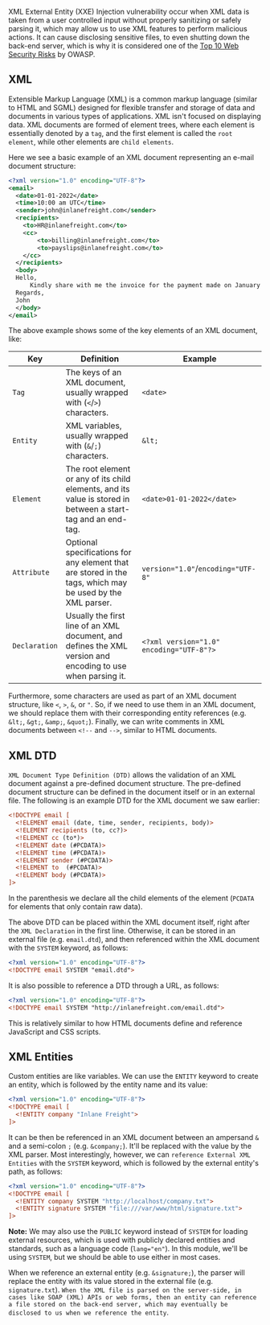XML External Entity (XXE) Injection vulnerability occur when XML data is taken from a user controlled input without properly sanitizing or safely parsing it, which may allow us to use XML features to perform malicious actions. It can cause disclosing sensitive files, to even shutting down the back-end server, which is why it is considered one of the [Top 10 Web Security Risks](https://owasp.org/www-project-top-ten/) by OWASP.

## XML

Extensible Markup Language (XML) is a common markup language (similar to HTML and SGML) designed for flexible transfer and storage of data and documents in various types of applications. XML isn't focused on displaying data. XML documents are formed of element trees, where each element is essentially denoted by a `tag`, and the first element is called the `root element`, while other elements are `child elements`.

Here we see a basic example of an XML document representing an e-mail document structure:
```xml
<?xml version="1.0" encoding="UTF-8"?>
<email>
  <date>01-01-2022</date>
  <time>10:00 am UTC</time>
  <sender>john@inlanefreight.com</sender>
  <recipients>
    <to>HR@inlanefreight.com</to>
    <cc>
        <to>billing@inlanefreight.com</to>
        <to>payslips@inlanefreight.com</to>
    </cc>
  </recipients>
  <body>
  Hello,
      Kindly share with me the invoice for the payment made on January 1, 2022.
  Regards,
  John
  </body> 
</email>
```

The above example shows some of the key elements of an XML document, like:

| Key           | Definition                                                                                                    | Example                                  |
| ------------- | ------------------------------------------------------------------------------------------------------------- | ---------------------------------------- |
| `Tag`         | The keys of an XML document, usually wrapped with (`<`/`>`) characters.                                       | `<date>`                                 |
| `Entity`      | XML variables, usually wrapped with (`&`/`;`) characters.                                                     | `&lt;`                                   |
| `Element`     | The root element or any of its child elements, and its value is stored in between a start-tag and an end-tag. | `<date>01-01-2022</date>`                |
| `Attribute`   | Optional specifications for any element that are stored in the tags, which may be used by the XML parser.     | `version="1.0"`/`encoding="UTF-8"`       |
| `Declaration` | Usually the first line of an XML document, and defines the XML version and encoding to use when parsing it.   | `<?xml version="1.0" encoding="UTF-8"?>` |

Furthermore, some characters are used as part of an XML document structure, like `<`, `>`, `&`, or `"`. So, if we need to use them in an XML document, we should replace them with their corresponding entity references (e.g. `&lt;`, `&gt;`, `&amp;`, `&quot;`). Finally, we can write comments in XML documents between `<!--` and `-->`, similar to HTML documents.

## XML DTD

`XML Document Type Definition (DTD)` allows the validation of an XML document against a pre-defined document structure. The pre-defined document structure can be defined in the document itself or in an external file. The following is an example DTD for the XML document we saw earlier:
```xml
<!DOCTYPE email [
  <!ELEMENT email (date, time, sender, recipients, body)>
  <!ELEMENT recipients (to, cc?)>
  <!ELEMENT cc (to*)>
  <!ELEMENT date (#PCDATA)>
  <!ELEMENT time (#PCDATA)>
  <!ELEMENT sender (#PCDATA)>
  <!ELEMENT to  (#PCDATA)>
  <!ELEMENT body (#PCDATA)>
]>
```

In the parenthesis we declare all the child elements of the element (`PCDATA` for elements that only contain raw data).

The above DTD can be placed within the XML document itself, right after the `XML Declaration` in the first line. Otherwise, it can be stored in an external file (e.g. `email.dtd`), and then referenced within the XML document with the `SYSTEM` keyword, as follows:
```xml
<?xml version="1.0" encoding="UTF-8"?>
<!DOCTYPE email SYSTEM "email.dtd">
```

It is also possible to reference a DTD through a URL, as follows:
```xml
<?xml version="1.0" encoding="UTF-8"?>
<!DOCTYPE email SYSTEM "http://inlanefreight.com/email.dtd">
```

This is relatively similar to how HTML documents define and reference JavaScript and CSS scripts.

## XML Entities

Custom entities are like variables. We can use the `ENTITY` keyword to create an entity, which is followed by the entity name and its value:
```xml
<?xml version="1.0" encoding="UTF-8"?>
<!DOCTYPE email [
  <!ENTITY company "Inlane Freight">
]>
```

It can be then be referenced in an XML document between an ampersand `&` and a semi-colon `;` (e.g. `&company;`). It'll be replaced with the value by the XML parser. Most interestingly, however, we can `reference External XML Entities` with the `SYSTEM` keyword, which is followed by the external entity's path, as follows:
```xml
<?xml version="1.0" encoding="UTF-8"?>
<!DOCTYPE email [
  <!ENTITY company SYSTEM "http://localhost/company.txt">
  <!ENTITY signature SYSTEM "file:///var/www/html/signature.txt">
]>
```

**Note:** We may also use the `PUBLIC` keyword instead of `SYSTEM` for loading external resources, which is used with publicly declared entities and standards, such as a language code (`lang="en"`). In this module, we'll be using `SYSTEM`, but we should be able to use either in most cases.

When we reference an external entity (e.g. `&signature;`), the parser will replace the entity with its value stored in the external file (e.g. `signature.txt`). `When the XML file is parsed on the server-side, in cases like SOAP (XML) APIs or web forms, then an entity can reference a file stored on the back-end server, which may eventually be disclosed to us when we reference the entity`.